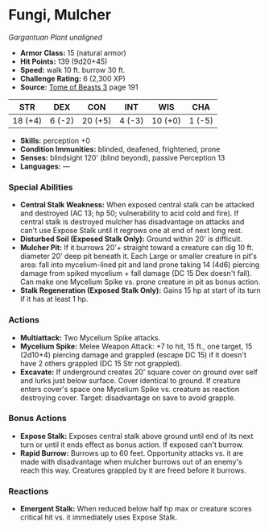 # Fungi, Mulcher

*Gargantuan* *Plant* *unaligned*

- **Armor Class:** 15 (natural armor)
- **Hit Points:** 139 (9d20+45)
- **Speed:** walk 10 ft. burrow 30 ft.
- **Challenge Rating:** 6 (2,300 XP)
- **Source:** [Tome of Beasts 3](https://koboldpress.com/kpstore/product/tome-of-beasts-3-for-5th-edition/) page 191

| STR | DEX | CON | INT | WIS | CHA |
| --- | --- | --- | --- | --- | --- |
| 18 (+4) | 6 (-2) | 20 (+5) | 4 (-3) | 10 (+0) | 1 (-5) |

- **Skills:** perception +0
- **Condition Immunities:** blinded, deafened, frightened, prone
- **Senses:** blindsight 120' (blind beyond), passive Perception 13
- **Languages:** —

### Special Abilities

- **Central Stalk Weakness:** When exposed central stalk can be attacked and destroyed (AC 13; hp 50; vulnerability to acid cold and fire). If central stalk is destroyed mulcher has disadvantage on attacks and can't use Expose Stalk until it regrows one at end of next long rest.
- **Disturbed Soil (Exposed Stalk Only):** Ground within 20' is difficult.
- **Mulcher Pit:** If it burrows 20'+ straight toward a creature can dig 10 ft. diameter 20' deep pit beneath it. Each Large or smaller creature in pit's area: fall into mycelium-lined pit and land prone taking 14 (4d6) piercing damage from spiked mycelium + fall damage (DC 15 Dex doesn't fall). Can make one Mycelium Spike vs. prone creature in pit as bonus action.
- **Stalk Regeneration (Exposed Stalk Only):** Gains 15 hp at start of its turn if it has at least 1 hp.

### Actions

- **Multiattack:** Two Mycelium Spike attacks.
- **Mycelium Spike:** Melee Weapon Attack: +7 to hit, 15 ft., one target, 15 (2d10+4) piercing damage and grappled (escape DC 15) if it doesn't have 2 others grappled (DC 15 Str not grappled).
- **Excavate:** If underground creates 20' square cover on ground over self and lurks just below surface. Cover identical to ground. If creature enters cover's space one Mycelium Spike vs. creature as reaction destroying cover. Target: disadvantage on save to avoid grapple.

### Bonus Actions

- **Expose Stalk:** Exposes central stalk above ground until end of its next turn or until it ends effect as bonus action. If exposed can't burrow.
- **Rapid Burrow:** Burrows up to 60 feet. Opportunity attacks vs. it are made with disadvantage when mulcher burrows out of an enemy's reach this way. Creatures grappled by it are freed before it burrows.

### Reactions

- **Emergent Stalk:** When reduced below half hp max or creature scores critical hit vs. it immediately uses Expose Stalk.


